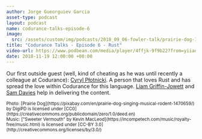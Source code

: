 ```yaml
---
author: Jorge Gueorguiev Garcia
asset-type: podcast
layout: podcast
name: codurance-talks-episode-6
image: 
  src: /assets/custom/img/podcasts/2018_09_06-fowler-talk/prairie-dog-1470659_1280.jpg
title: "Codurance Talks - Episode 6 - Rust"
video-url: https://www.podbean.com/media/player/4ffjk-9f9b22?from=yiiadmin&download=1&version=1&vjs=1&skin=1&auto=0&share=1&fonts=Helvetica&download=1&rtl=0
date: 2018-11-19 12:00:00 +00:00
---
```


Our first outside guest (well, kind of cheating as he was until recently a colleague at Codurance): [Cyryl Płotnicki](https://uk.linkedin.com/in/cyplo). A person that loves Rust and has spread the love within Codurance for this language. [Liam Griffin-Jowett](https://codurance.com/publications/author/liam-griffin-jowett/) and [Sam Davies](https://codurance.com/publications/author/sam-davies/) help in delivering the content.

<sub>
Photo: [Prairie Dog](https://pixabay.com/en/prairie-dog-singing-musical-rodent-1470659/) by DigiPD is licensed under [CC0](https://creativecommons.org/publicdomain/zero/1.0/deed.en)
<br/>Music: ["Sweeter Vermouth" by Kevin MacLeod](https://incompetech.com/music/royalty-free/music.html) is licensed under [CC-BY 3.0](http://creativecommons.org/licenses/by/3.0/)
</sub>
